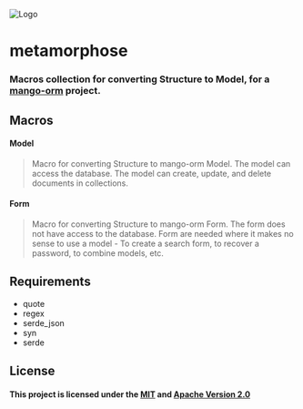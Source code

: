 ![Logo](https://github.com/kebasyaty/mango-orm/raw/master/metamorphose/images/logo.svg)

# metamorphose

### Macros collection for converting Structure to Model, for a [mango-orm](https://github.com/kebasyaty/mango-orm "mango-orm") project.

## Macros
#### Model
> Macro for converting Structure to mango-orm Model.
> The model can access the database.
> The model can create, update, and delete documents in collections.

#### Form
> Macro for converting Structure to mango-orm Form.
> The form does not have access to the database.
> Form are needed where it makes no sense to use a model -
> To create a search form, to recover a password, to combine models, etc.

## Requirements
- quote
- regex
- serde_json
- syn
- serde

## License
#### This project is licensed under the [MIT](https://github.com/kebasyaty/mango-orm/blob/master/LICENSE-MIT "MIT") and [Apache Version 2.0](https://github.com/kebasyaty/mango-orm/blob/master/LICENSE-APACHE "Apache Version 2.0")
